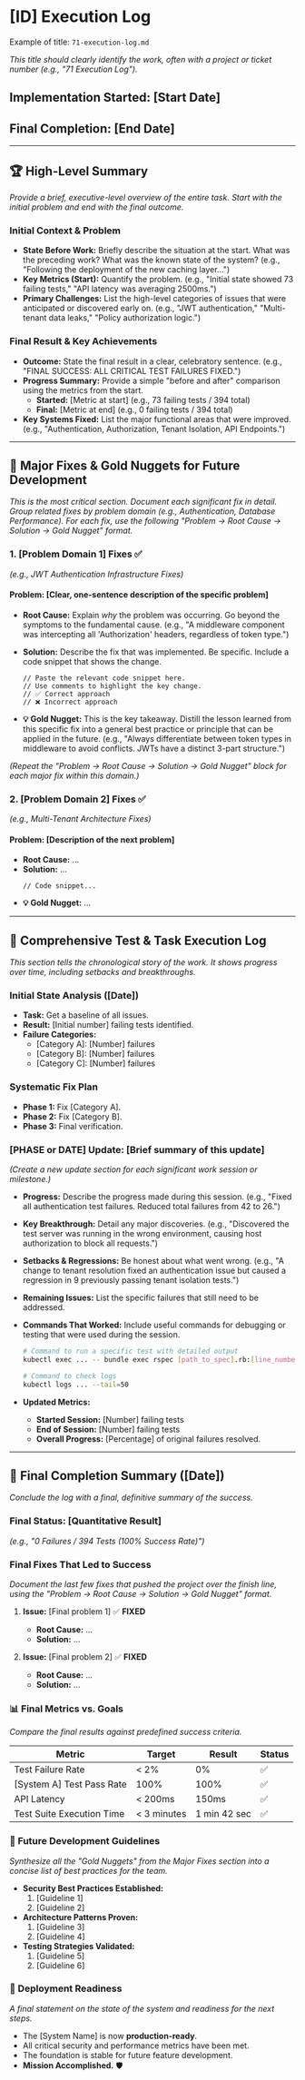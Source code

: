 
# **[ID]  Execution Log**

Example of title: `71-execution-log.md`

*This title should clearly identify the work, often with a project or ticket number (e.g., "71 Execution Log").*

## **Implementation Started: [Start Date]**

## **Final Completion: [End Date]**

-----

## **🏆 High-Level Summary**

*Provide a brief, executive-level overview of the entire task. Start with the initial problem and end with the final outcome.*

### **Initial Context & Problem**

  * **State Before Work:** Briefly describe the situation at the start. What was the preceding work? What was the known state of the system? (e.g., "Following the deployment of the new caching layer...")
  * **Key Metrics (Start):** Quantify the problem. (e.g., "Initial state showed 73 failing tests," "API latency was averaging 2500ms.")
  * **Primary Challenges:** List the high-level categories of issues that were anticipated or discovered early on. (e.g., "JWT authentication," "Multi-tenant data leaks," "Policy authorization logic.")

### **Final Result & Key Achievements**

  * **Outcome:** State the final result in a clear, celebratory sentence. (e.g., "FINAL SUCCESS: ALL CRITICAL TEST FAILURES FIXED.")
  * **Progress Summary:** Provide a simple "before and after" comparison using the metrics from the start.
      * **Started:** [Metric at start] (e.g., 73 failing tests / 394 total)
      * **Final:** [Metric at end] (e.g., 0 failing tests / 394 total)
  * **Key Systems Fixed:** List the major functional areas that were improved. (e.g., "Authentication, Authorization, Tenant Isolation, API Endpoints.")

-----

## **🔧 Major Fixes & Gold Nuggets for Future Development**

*This is the most critical section. Document each significant fix in detail. Group related fixes by problem domain (e.g., Authentication, Database Performance). For each fix, use the following "Problem -\> Root Cause -\> Solution -\> Gold Nugget" format.*

### **1. [Problem Domain 1] Fixes** ✅

*(e.g., JWT Authentication Infrastructure Fixes)*

#### **Problem: [Clear, one-sentence description of the specific problem]**

  * **Root Cause:** Explain *why* the problem was occurring. Go beyond the symptoms to the fundamental cause. (e.g., "A middleware component was intercepting all 'Authorization' headers, regardless of token type.")

  * **Solution:** Describe the fix that was implemented. Be specific. Include a code snippet that shows the change.

    ```[language]
    // Paste the relevant code snippet here.
    // Use comments to highlight the key change.
    // ✅ Correct approach
    // ❌ Incorrect approach
    ```

  * **💡 Gold Nugget:** This is the key takeaway. Distill the lesson learned from this specific fix into a general best practice or principle that can be applied in the future. (e.g., "Always differentiate between token types in middleware to avoid conflicts. JWTs have a distinct 3-part structure.")

*(Repeat the "Problem -\> Root Cause -\> Solution -\> Gold Nugget" block for each major fix within this domain.)*

### **2. [Problem Domain 2] Fixes** ✅

*(e.g., Multi-Tenant Architecture Fixes)*

#### **Problem: [Description of the next problem]**

  * **Root Cause:** ...
  * **Solution:** ...
    ```[language]
    // Code snippet...
    ```
  * **💡 Gold Nugget:** ...

-----

## **🧪 Comprehensive Test & Task Execution Log**

*This section tells the chronological story of the work. It shows progress over time, including setbacks and breakthroughs.*

### **Initial State Analysis ([Date])**

  * **Task:** Get a baseline of all issues.
  * **Result:** [Initial number] failing tests identified.
  * **Failure Categories:**
      * [Category A]: [Number] failures
      * [Category B]: [Number] failures
      * [Category C]: [Number] failures

### **Systematic Fix Plan**

  * **Phase 1:** Fix [Category A].
  * **Phase 2:** Fix [Category B].
  * **Phase 3:** Final verification.

### **[PHASE or DATE] Update: [Brief summary of this update]**

*(Create a new update section for each significant work session or milestone.)*

  * **Progress:** Describe the progress made during this session. (e.g., "Fixed all authentication test failures. Reduced total failures from 42 to 26.")

  * **Key Breakthrough:** Detail any major discoveries. (e.g., "Discovered the test server was running in the wrong environment, causing host authorization to block all requests.")

  * **Setbacks & Regressions:** Be honest about what went wrong. (e.g., "A change to tenant resolution fixed an authentication issue but caused a regression in 9 previously passing tenant isolation tests.")

  * **Remaining Issues:** List the specific failures that still need to be addressed.

  * **Commands That Worked:** Include useful commands for debugging or testing that were used during the session.

    ```bash
    # Command to run a specific test with detailed output
    kubectl exec ... -- bundle exec rspec [path_to_spec].rb:[line_number] --format documentation

    # Command to check logs
    kubectl logs ... --tail=50
    ```

  * **Updated Metrics:**

      * **Started Session:** [Number] failing tests
      * **End of Session:** [Number] failing tests
      * **Overall Progress:** [Percentage] of original failures resolved.

-----

## **🎉 Final Completion Summary ([Date])**

*Conclude the log with a final, definitive summary of the success.*

### **Final Status: [Quantitative Result]**

*(e.g., "0 Failures / 394 Tests (100% Success Rate)")*

### **Final Fixes That Led to Success**

*Document the last few fixes that pushed the project over the finish line, using the "Problem -\> Root Cause -\> Solution -\> Gold Nugget" format.*

1.  **Issue:** [Final problem 1] ✅ **FIXED**

      * **Root Cause:** ...
      * **Solution:** ...

2.  **Issue:** [Final problem 2] ✅ **FIXED**

      * **Root Cause:** ...
      * **Solution:** ...

### **📊 Final Metrics vs. Goals**

*Compare the final results against predefined success criteria.*

| **Metric** | **Target** | **Result** | **Status** |
| --------------------------- | ------------ | ---------------------- | ---------- |
| Test Failure Rate           | \< 2%         | 0%                     | ✅         |
| [System A] Test Pass Rate   | 100%         | 100%                   | ✅         |
| API Latency                 | \< 200ms      | 150ms                  | ✅         |
| Test Suite Execution Time   | \< 3 minutes  | 1 min 42 sec           | ✅         |

### **🔮 Future Development Guidelines**

*Synthesize all the "Gold Nuggets" from the Major Fixes section into a concise list of best practices for the team.*

  * **Security Best Practices Established:**
    1.  [Guideline 1]
    2.  [Guideline 2]
  * **Architecture Patterns Proven:**
    1.  [Guideline 3]
    2.  [Guideline 4]
  * **Testing Strategies Validated:**
    1.  [Guideline 5]
    2.  [Guideline 6]

### **🚀 Deployment Readiness**

*A final statement on the state of the system and readiness for the next steps.*

  * The [System Name] is now **production-ready**.
  * All critical security and performance metrics have been met.
  * The foundation is stable for future feature development.
  * **Mission Accomplished.** 🛡️